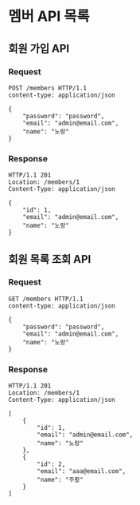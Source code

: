 # 멤버 API 목록

## 회원 가입 API

### Request

```
POST /members HTTP/1.1
content-type: application/json

{
    "password": "password",
    "email": "admin@email.com",
    "name": "노랑"
}
```

### Response

```
HTTP/1.1 201
Location: /members/1
Content-Type: application/json

{
    "id": 1,
    "email": "admin@email.com",
    "name": "노랑"
}
```

## 회원 목록 조회 API

### Request

```
GET /members HTTP/1.1
content-type: application/json

{
    "password": "password",
    "email": "admin@email.com",
    "name": "노랑"
}
```

### Response

```
HTTP/1.1 201
Location: /members/1
Content-Type: application/json

[
    {
        "id": 1,
        "email": "admin@email.com",
        "name": "노랑"
    },
    {
        "id": 2,
        "email": "aaa@email.com",
        "name": "주황"
    }
]
```
